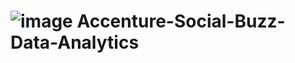 # ![image](https://github.com/user-attachments/assets/35b1cef9-9f57-41b5-9f45-8963b6389e21) Accenture-Social-Buzz-Data-Analytics
